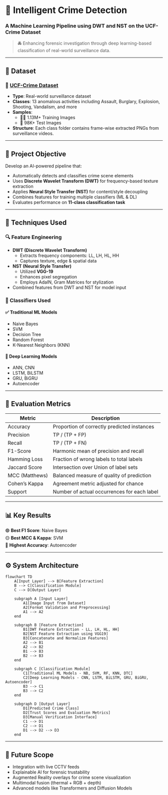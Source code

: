 # 🚨 Intelligent Crime Detection  
### A Machine Learning Pipeline using DWT and NST on the UCF-Crime Dataset  

> 🚔 Enhancing forensic investigation through deep learning-based classification of real-world surveillance data.  

---

## 📁 Dataset  

### 🔗 [UCF-Crime Dataset](https://www.kaggle.com/datasets/odins0n/ucf-crime-dataset/data)  
- **Type**: Real-world surveillance dataset  
- **Classes**: 13 anomalous activities including Assault, Burglary, Explosion, Shooting, Vandalism, and more  
- **Samples**:  
  - 🏋️‍♂️ 1.13M+ Training Images  
  - 🧪 98K+ Test Images  
- **Structure**: Each class folder contains frame-wise extracted PNGs from surveillance videos.  

---

## 🎯 Project Objective  

Develop an AI-powered pipeline that:  
- Automatically detects and classifies crime scene elements  
- Uses **Discrete Wavelet Transform (DWT)** for frequency-based texture extraction  
- Applies **Neural Style Transfer (NST)** for content/style decoupling  
- Combines features for training multiple classifiers (ML & DL)  
- Evaluates performance on **11-class classification task**

---

## 🧰 Techniques Used  

### 🔍 Feature Engineering  
- **DWT (Discrete Wavelet Transform)**  
  - Extracts frequency components: LL, LH, HL, HH  
  - Captures texture, edge & spatial data  
- **NST (Neural Style Transfer)**  
  - Utilized **VGG-19**  
  - Enhances pixel segregation  
  - Employs AdaIN, Gram Matrices for stylization  
- Combined features from DWT and NST for model input  

### 🤖 Classifiers Used  
#### ✅ Traditional ML Models  
- Naive Bayes  
- SVM  
- Decision Tree  
- Random Forest  
- K-Nearest Neighbors (KNN)  

#### 🧠 Deep Learning Models  
- ANN, CNN  
- LSTM, BiLSTM  
- GRU, BiGRU  
- Autoencoder  

---

## 🧪 Evaluation Metrics  

| Metric             | Description                                 |
|--------------------|---------------------------------------------|
| Accuracy           | Proportion of correctly predicted instances |
| Precision          | TP / (TP + FP)                              |
| Recall             | TP / (TP + FN)                              |
| F1-Score           | Harmonic mean of precision and recall       |
| Hamming Loss       | Fraction of wrong labels to total labels    |
| Jaccard Score      | Intersection over Union of label sets       |
| MCC (Matthews)     | Balanced measure of quality of prediction   |
| Cohen’s Kappa      | Agreement metric adjusted for chance        |
| Support            | Number of actual occurrences for each label |

---

## 📊 Key Results  

🟢 **Best F1 Score**: Naive Bayes  
🟡 **Best MCC & Kappa**: SVM  
🔵 **Highest Accuracy**: Autoencoder  

---

## ⚙️ System Architecture  
```mermaid
flowchart TD
    A[Input Layer] --> B[Feature Extraction]
    B --> C[Classification Module]
    C --> D[Output Layer]

    subgraph A [Input Layer]
        A1[Image Input from Dataset]
        A2[Format Validation and Preprocessing]
        A1 --> A2
    end

    subgraph B [Feature Extraction]
        B1[DWT Feature Extraction - LL, LH, HL, HH]
        B2[NST Feature Extraction using VGG19]
        B3[Concatenate and Normalize Features]
        A2 --> B1
        A2 --> B2
        B1 --> B3
        B2 --> B3
    end

    subgraph C [Classification Module]
        C1[Traditional ML Models - NB, SVM, RF, KNN, DTC]
        C2[Deep Learning Models - CNN, LSTM, BiLSTM, GRU, BiGRU, Autoencoder]
        B3 --> C1
        B3 --> C2
    end

    subgraph D [Output Layer]
        D1[Predicted Crime Class]
        D2[Trust Scores and Evaluation Metrics]
        D3[Manual Verification Interface]
        C1 --> D1
        C2 --> D1
        D1 --> D2 --> D3
    end

```

---
       
## 🌱 Future Scope

- Integration with live CCTV feeds
- Explainable AI for forensic trustability
- Augmented Reality overlays for crime scene visualization
- Multimodal fusion (thermal + RGB + depth)
- Advanced models like Transformers and Diffusion Models
